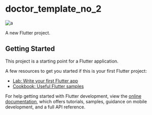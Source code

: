 # doctor_template_no_2


![a](https://user-images.githubusercontent.com/23151871/234489022-3db2b09a-e12b-44d7-900f-71b1c547b860.JPEG)






A new Flutter project.

## Getting Started

This project is a starting point for a Flutter application.

A few resources to get you started if this is your first Flutter project:

- [Lab: Write your first Flutter app](https://docs.flutter.dev/get-started/codelab)
- [Cookbook: Useful Flutter samples](https://docs.flutter.dev/cookbook)

For help getting started with Flutter development, view the
[online documentation](https://docs.flutter.dev/), which offers tutorials,
samples, guidance on mobile development, and a full API reference.
